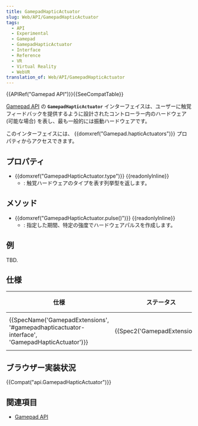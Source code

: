 ```yaml
---
title: GamepadHapticActuator
slug: Web/API/GamepadHapticActuator
tags:
  - API
  - Experimental
  - Gamepad
  - GamepadHapticActuator
  - Interface
  - Reference
  - VR
  - Virtual Reality
  - WebVR
translation_of: Web/API/GamepadHapticActuator
---
```

{{APIRef("Gamepad API")}}{{SeeCompatTable}}

[Gamepad API](/ja/docs/Web/API/Gamepad_API) の **`GamepadHapticActuator`** インターフェイスは、ユーザーに触覚フィードバックを提供するように設計されたコントローラー内のハードウェア (可能な場合) を表し、最も一般的には振動ハードウェアです。

このインターフェイスには、 {{domxref("Gamepad.hapticActuators")}} プロパティからアクセスできます。

## プロパティ

- {{domxref("GamepadHapticActuator.type")}} {{readonlyInline}}
  - : 触覚ハードウェアのタイプを表す列挙型を返します。

## メソッド

- {{domxref("GamepadHapticActuator.pulse()")}} {{readonlyInline}}
  - : 指定した期間、特定の強度でハードウェアパルスを作成します。

## 例

TBD.

## 仕様

| 仕様                                                                                                                         | ステータス                               | 備考     |
| ---------------------------------------------------------------------------------------------------------------------------- | ---------------------------------------- | -------- |
| {{SpecName('GamepadExtensions', '#gamepadhapticactuator-interface', 'GamepadHapticActuator')}} | {{Spec2('GamepadExtensions')}} | 初回定義 |

## ブラウザー実装状況

{{Compat("api.GamepadHapticActuator")}}

## 関連項目

- [Gamepad API](/ja/docs/Web/API/Gamepad_API)
